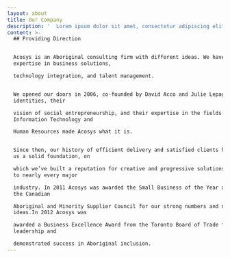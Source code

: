 ```yaml
---
layout: about
title: Our Company
description: '  Lorem ipsum dolor sit amet, consectetur adipiscing elit. Phasellus sit amet iaculis elit. Nam semper ut arcu non placerat. Praesent nibh massa varius.'
content: >-
  ## Providing Direction


  Acosys is an Aboriginal consulting firm with different ideas. We have
  expertise in business solutions,

  technology integration, and talent management.


  We opened our doors in 2006, co-founded by David Acco and Julie Lepage. Their
  identities, their

  vision of social entrepreneurship, and their expertise in the fields of
  Information Technology and

  Human Resources made Acosys what it is.


  Since then, our history of efficient delivery and satisfied clients has given
  us a solid foundation, on

  which we’ve built a reputation for creative and progressive solutions catering
  to nearly every major

  industry. In 2011 Acosys was awarded the Small Business of the Year award by
  the Canadian

  Aboriginal and Minority Supplier Council for our strong numbers and new
  ideas.In 2012 Acosys was

  awarded a Business Excellence Award from the Toronto Board of Trade for our
  leadership and

  demonstrated success in Aboriginal inclusion.
---
```


